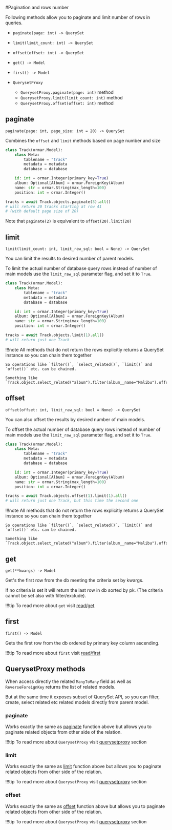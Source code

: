 #Pagination and rows number

Following methods allow you to paginate and limit number of rows in queries. 

* `paginate(page: int) -> QuerySet`
* `limit(limit_count: int) -> QuerySet`
* `offset(offset: int) -> QuerySet`
* `get() -> Model`
* `first() -> Model`


* `QuerysetProxy`
    * `QuerysetProxy.paginate(page: int)` method
    * `QuerysetProxy.limit(limit_count: int)` method
    * `QuerysetProxy.offset(offset: int)` method

## paginate

`paginate(page: int, page_size: int = 20) -> QuerySet`

Combines the `offset` and `limit` methods based on page number and size

```python
class Track(ormar.Model):
    class Meta:
        tablename = "track"
        metadata = metadata
        database = database

    id: int = ormar.Integer(primary_key=True)
    album: Optional[Album] = ormar.ForeignKey(Album)
    name: str = ormar.String(max_length=100)
    position: int = ormar.Integer()
```

```python
tracks = await Track.objects.paginate(3).all()
# will return 20 tracks starting at row 41 
# (with default page size of 20)
```

Note that `paginate(2)` is equivalent to `offset(20).limit(20)`

## limit

`limit(limit_count: int, limit_raw_sql: bool = None) -> QuerySet`

You can limit the results to desired number of parent models.

To limit the actual number of database query rows instead of number of main models
use the `limit_raw_sql` parameter flag, and set it to `True`.

```python
class Track(ormar.Model):
    class Meta:
        tablename = "track"
        metadata = metadata
        database = database

    id: int = ormar.Integer(primary_key=True)
    album: Optional[Album] = ormar.ForeignKey(Album)
    name: str = ormar.String(max_length=100)
    position: int = ormar.Integer()
```

```python
tracks = await Track.objects.limit(1).all()
# will return just one Track
```

!!!note
    All methods that do not return the rows explicitly returns a QuerySet instance so you can chain them together
    
    So operations like `filter()`, `select_related()`, `limit()` and `offset()` etc. can be chained.
    
    Something like `Track.object.select_related("album").filter(album__name="Malibu").offset(1).limit(1).all()`

## offset

`offset(offset: int, limit_raw_sql: bool = None) -> QuerySet`

You can also offset the results by desired number of main models.

To offset the actual number of database query rows instead of number of main models
use the `limit_raw_sql` parameter flag, and set it to `True`.

```python
class Track(ormar.Model):
    class Meta:
        tablename = "track"
        metadata = metadata
        database = database

    id: int = ormar.Integer(primary_key=True)
    album: Optional[Album] = ormar.ForeignKey(Album)
    name: str = ormar.String(max_length=100)
    position: int = ormar.Integer()
```

```python
tracks = await Track.objects.offset(1).limit(1).all()
# will return just one Track, but this time the second one
```

!!!note
    All methods that do not return the rows explicitly returns a QuerySet instance so you can chain them together
    
    So operations like `filter()`, `select_related()`, `limit()` and `offset()` etc. can be chained.
    
    Something like `Track.object.select_related("album").filter(album__name="Malibu").offset(1).limit(1).all()`



## get

`get(**kwargs) -> Model` 

Get's the first row from the db meeting the criteria set by kwargs.

If no criteria is set it will return the last row in db sorted by pk.
(The criteria cannot be set also with filter/exclude).

!!!tip
    To read more about `get` visit [read/get](./read/#get)


## first

`first() -> Model` 

Gets the first row from the db ordered by primary key column ascending.

!!!tip
    To read more about `first` visit [read/first](./read/#first)


## QuerysetProxy methods

When access directly the related `ManyToMany` field as well as `ReverseForeignKey`
returns the list of related models.

But at the same time it exposes subset of QuerySet API, so you can filter, create,
select related etc related models directly from parent model.

### paginate

Works exactly the same as [paginate](./#paginate) function above but allows you to paginate related
objects from other side of the relation.

!!!tip 
    To read more about `QuerysetProxy` visit [querysetproxy][querysetproxy] section

### limit

Works exactly the same as [limit](./#limit) function above but allows you to paginate related
objects from other side of the relation.

!!!tip 
    To read more about `QuerysetProxy` visit [querysetproxy][querysetproxy] section

### offset

Works exactly the same as [offset](./#offset) function above but allows you to paginate related
objects from other side of the relation.

!!!tip 
    To read more about `QuerysetProxy` visit [querysetproxy][querysetproxy] section

[querysetproxy]: ../relations/queryset-proxy.md